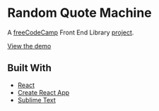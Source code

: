# Random Quote Machine

A [freeCodeCamp](https://www.freecodecamp.org/) Front End Library [project](https://www.freecodecamp.org/learn/front-end-libraries/front-end-libraries-projects/build-a-random-quote-machine).

[View the demo](https://lizkalter.github.io/fcc-random-quote/)

## Built With
* [React](https://reactjs.org/)
* [Create React App](https://github.com/facebook/create-react-app)
* [Sublime Text](https://www.sublimetext.com/)
